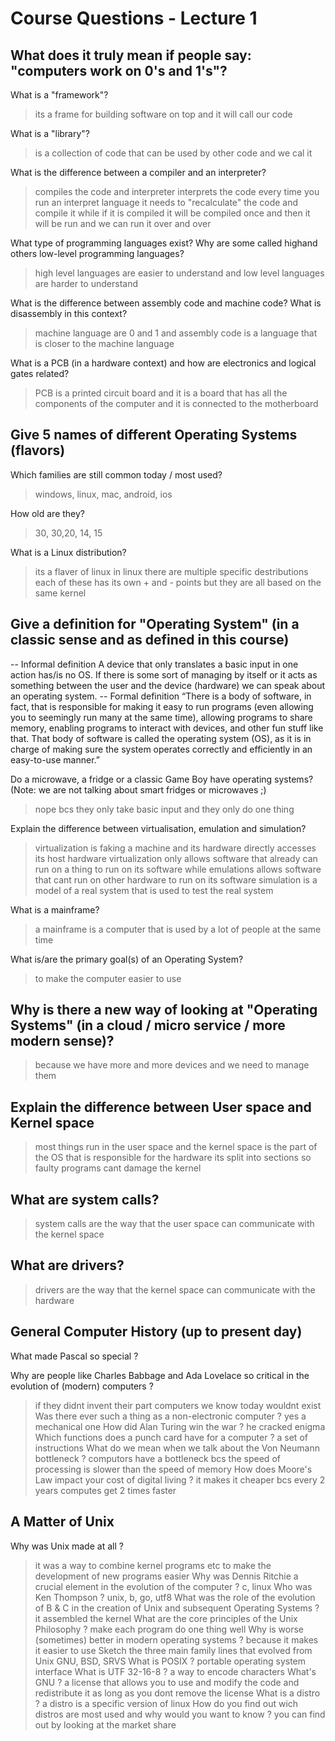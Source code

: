 # Course Questions - Lecture 1

## What does it truly mean if people say: "computers work on 0's and 1's"?

What is a "framework"?
> its a frame for building software on top and it will call our code

What is a "library"?
> is a collection of code that can be used by other code and we cal it

What is the difference between a compiler and an interpreter?
> compiles the code and interpreter interprets the code
> every time you run an interpret language it needs to "recalculate" the code and compile it
> while if it is compiled it will be compiled once and then it will be run and we can run it over and over

What type of programming languages exist? Why are some called highand others low-level programming languages?
> high level languages are easier to understand and low level languages are harder to understand

What is the difference between assembly code and machine code? What is disassembly in this context?
> machine language are 0 and 1 and assembly code is a language that is closer to the machine language

What is a PCB (in a hardware context) and how are electronics and logical gates related?
> PCB is a printed circuit board and it is a board that has all the components of the computer and it is connected to the motherboard

## Give 5 names of different Operating Systems (flavors)

Which families are still common today / most used?
> windows, linux, mac, android, ios

How old are they?
> 30, 30,20, 14, 15

What is a Linux distribution?
> its a flaver of linux
> in linux there are multiple specific destributions
> each of these has its own + and - points but they are all based on the same kernel

## Give a definition for "Operating System" (in a classic sense and as defined in this course)

-- Informal definition
A device that only translates a basic input in one action has/is no OS. If there is some sort of managing by itself or it acts as something between the user and the device (hardware) we can speak about an operating system.
-- Formal definition
“There is a body of software, in fact, that is responsible for making it easy to run programs (even allowing you to seemingly run many at the same time), allowing programs to share memory, enabling programs to interact with devices, and other fun stuff like that. That body of software is called the operating system (OS), as it is in charge of making sure the system operates correctly and efficiently in an easy-to-use manner.”

Do a microwave, a fridge or a classic Game Boy have operating systems? (Note: we are not talking about smart fridges or microwaves ;)
> nope bcs they only take basic input and they only do one thing

Explain the difference between virtualisation, emulation and simulation?
> virtualization is faking a machine and its hardware directly accesses its host hardware
> virtualization only allows software that already can run on a thing to run on its software
> while emulations allows software that cant run on other hardware to run on its software
> simulation is a model of a real system that is used to test the real system

What is a mainframe?
> a mainframe is a computer that is used by a lot of people at the same time

What is/are the primary goal(s) of an Operating System?
> to make the computer easier to use

## Why is there a new way of looking at "Operating Systems" (in a cloud / micro service / more modern sense)?

> because we have more and more devices and we need to manage them

## Explain the difference between User space and Kernel space

> most things run in the user space and the kernel space is the part of the OS that is responsible for the hardware
> its split into sections so faulty programs cant damage the kernel

## What are system calls?

> system calls are the way that the user space can communicate with the kernel space

## What are drivers?

> drivers are the way that the kernel space can communicate with the hardware

## General Computer History (up to present day)

What made Pascal so special ?
>
Why are people like Charles Babbage and Ada Lovelace so critical in the evolution of (modern) computers ?
> if they didnt invent their part computers we know today wouldnt exist
Was there ever such a thing as a non-electronic computer ?
> yes a mechanical one
How did Alan Turing win the war ?
> he cracked enigma
Which functions does a punch card have for a computer ?
> a set of instructions
What do we mean when we talk about the Von Neumann bottleneck ?
> computors have a bottleneck bcs the speed of processing is slower than the speed of memory
How does Moore's Law impact your cost of digital living ?
> it makes it cheaper bcs every 2 years computes get 2 times faster

## A Matter of Unix

Why was Unix made at all ?
> it was a way to combine kernel programs etc to make the development of new programs easier
Why was Dennis Ritchie a crucial element in the evolution of the computer ?
> c, linux
Who was Ken Thompson ?
> unix, b, go, utf8
What was the role of the evolution of B & C in the creation of Unix and subsequent Operating Systems ?
> it assembled the kernel
What are the core principles of the Unix Philosophy ?
> make each program do one thing well
Why is worse (sometimes) better in modern operating systems ?
> because it makes it easier to use
Sketch the three main family lines that evolved from Unix
> GNU, BSD, SRVS
What is POSIX ?
> portable operating system interface
What is UTF 32-16-8 ?
> a way to encode characters
What's GNU ?
> a license that allows you to use and modify the code and redistribute it as long as you dont remove the license
What is a distro ?
> a distro is a specific version of linux
How do you find out wich distros are most used and why would you want to know ?
> you can find out by looking at the market share
